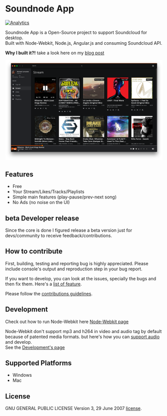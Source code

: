 Soundnode App
============

[![Analytics](https://ga-beacon.appspot.com/UA-50973331-1/soundnode-app/readme)](https://github.com/igrigorik/ga-beacon)

Soundnode App is a Open-Source project to support Soundcloud for desktop. <br>
Built with Node-Webkit, Node.js, Angular.js and consuming Soundcloud API.

**Why I built it?!** take a look here on my [blog post](http://www.bymichaellancaster.com/blog/soundnode-soundcloud-for-desktop-dev-release/)

![alt tag](https://raw.githubusercontent.com/Soundnode/soundnode-app/master/Soundnode-app.png)

## Features

- Free
- Your Stream/Likes/Tracks/Playlists
- Simple main features (play-pause/prev-next song)
- No Ads (no noise on the UI)

## beta Developer release

Since the core is done I figured release a beta version just for devs/community to receive feedback/contributions.

## How to contribute

First, building, testing and reporting bug is highly appreciated. Please include console's output and reproduction step in your bug report.

If you want to develop, you can look at the issues, specially the bugs and then fix them.
Here's a [list of feature](https://github.com/Soundnode/soundnode-app/issues?state=open).

Please follow the [contributions guidelines](https://github.com/Soundnode/soundnode-app/blob/master/CONTRIBUTING.md).

## Development

Check out how to run Node-Webkit here [Node-Webkit page](https://github.com/rogerwang/node-webkit/wiki/How-to-run-apps)

Node-Webkit don't support mp3 and h264 in video and audio tag by default because of patented media formats.
but here's how you can [support audio](https://github.com/Soundnode/soundnode-app/wiki/Support-mp3-and-h264-in-video-and-audio-tag) and develop.
<br>
See the [Development's page](https://github.com/Soundnode/soundnode-app/wiki/Development)

## Supported Platforms

- Windows
- Mac

## License

GNU GENERAL PUBLIC LICENSE Version 3, 29 June 2007 [license](https://github.com/Soundnode/soundnode-app/blob/master/LICENSE.md).
